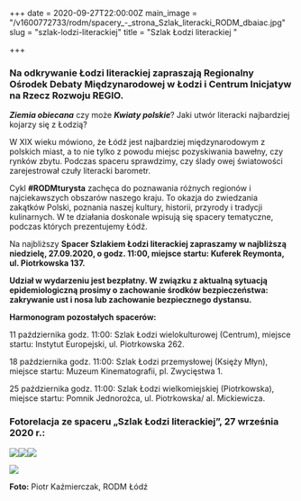 +++
date = 2020-09-27T22:00:00Z
main_image = "/v1600772733/rodm/spacery_-_strona_Szlak_literacki_RODM_dbaiac.jpg"
slug = "szlak-lodzi-literackiej"
title = "Szlak Łodzi literackiej "

+++
### **Na odkrywanie Łodzi literackiej zapraszają Regionalny Ośrodek Debaty Międzynarodowej w Łodzi i Centrum Inicjatyw na Rzecz Rozwoju REGIO.**

**_Ziemia obiecana_** czy może **_Kwiaty polskie_**? Jaki utwór literacki najbardziej kojarzy się z Łodzią?

W XIX wieku mówiono, że Łódź jest najbardziej międzynarodowym z polskich miast, a to nie tylko z powodu miejsc pozyskiwania bawełny, czy rynków zbytu. Podczas spaceru sprawdzimy, czy ślady owej światowości zarejestrował czuły literacki barometr.

Cykl **#RODMturysta** zachęca do poznawania różnych regionów i najciekawszych obszarów naszego kraju. To okazja do zwiedzania zakątków Polski, poznania naszej kultury, historii, przyrody i tradycji kulinarnych. W te działania doskonale wpisują się spacery tematyczne, podczas których prezentujemy Łódź.

Na najbliższy **Spacer Szlakiem Łodzi literackiej zapraszamy w najbliższą niedzielę, 27.09.2020, o godz. 11:00, miejsce startu: Kuferek Reymonta, ul. Piotrkowska 137.**

**Udział w wydarzeniu jest bezpłatny. W związku z aktualną sytuacją epidemiologiczną prosimy o zachowanie środków bezpieczeństwa: zakrywanie ust i nosa lub zachowanie bezpiecznego dystansu.**

**Harmonogram pozostałych spacerów:**

11 października godz. 11:00: Szlak Łodzi wielokulturowej (Centrum), miejsce startu: Instytut Europejski, ul. Piotrkowska 262.

18 października godz. 11:00: Szlak Łodzi przemysłowej (Księży Młyn), miejsce startu: Muzeum Kinematografii, pl. Zwycięstwa 1.

25 października godz. 11:00: Szlak Łodzi wielkomiejskiej (Piotrkowska), miejsce startu: Pomnik Jednorożca, ul. Piotrkowska/ al. Mickiewicza.

### Fotorelacja ze spaceru „Szlak Łodzi literackiej”, 27 września 2020 r.:

![](https://res.cloudinary.com/inspro/image/upload/v1601319505/rodm/2020-09-28_11.54.36_1_zof10i.jpg)![](https://res.cloudinary.com/inspro/image/upload/v1601320524/rodm/2020-09-28_11.58.03_1_tojw1n.jpg)![](https://res.cloudinary.com/inspro/image/upload/v1601319900/rodm/2020-09-28_11.51.40_1_xnjxvr.jpg)

![](https://res.cloudinary.com/inspro/image/upload/v1601321015/rodm/Fot_4_nyebye.jpg)

**Foto:** Piotr Kaźmierczak, RODM Łódź